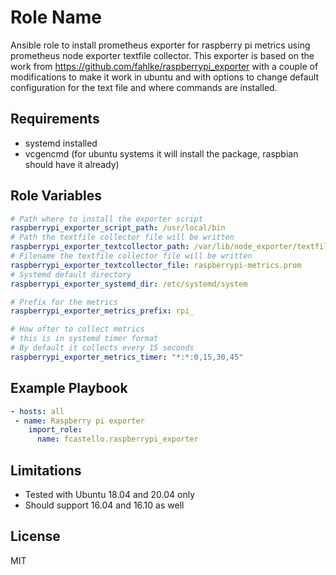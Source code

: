 Role Name
=========

Ansible role to install prometheus exporter for raspberry pi metrics using prometheus node exporter textfile collector. This exporter is based on the work from https://github.com/fahlke/raspberrypi_exporter with a couple of modifications to make it work in ubuntu and with options to change default configuration for the text file and where commands are installed.

Requirements
------------

- systemd installed
- vcgencmd (for ubuntu systems it will install the package, raspbian should have it already)


Role Variables
--------------

```yaml
# Path where to install the exporter script
raspberrypi_exporter_script_path: /usr/local/bin
# Path the textfile collector file will be written
raspberrypi_exporter_textcollector_path: /var/lib/node_exporter/textfile_collector/
# Filename the textfile collector file will be written
raspberrypi_exporter_textcollector_file: raspberrypi-metrics.prom
# Systemd default directory
raspberrypi_exporter_systemd_dir: /etc/systemd/system

# Prefix for the metrics
raspberrypi_exporter_metrics_prefix: rpi_

# How ofter to collect metrics
# this is in systemd timer format
# By default it collects every 15 seconds
raspberrypi_exporter_metrics_timer: "*:*:0,15,30,45"
```

Example Playbook
----------------

```yaml
- hosts: all
 - name: Raspberry pi exporter
    import_role:
      name: fcastello.raspberrypi_exporter
```

Limitations
-----------

- Tested with Ubuntu 18.04 and 20.04 only
- Should support 16.04 and 16.10 as well

License
-------

MIT
